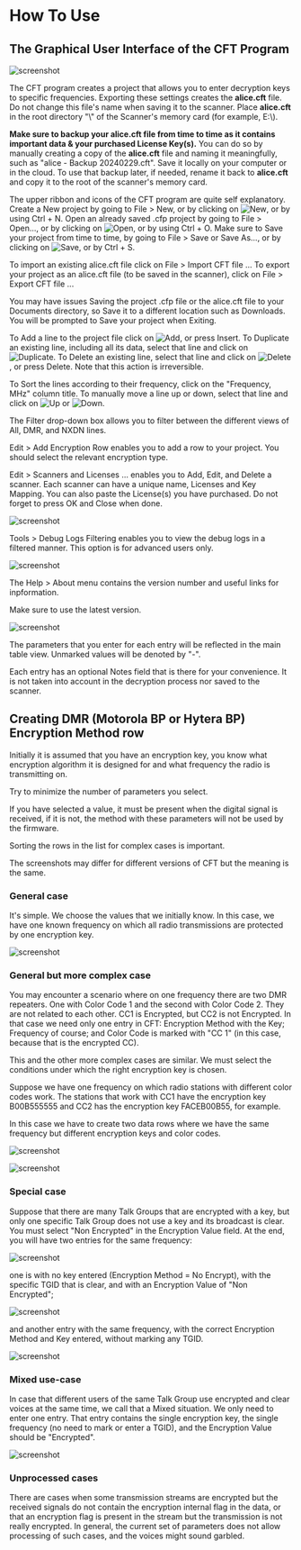 # How To Use

## The Graphical User Interface of the CFT Program

![screenshot](img/CFT2004Licensing.jpg)

The CFT program creates a project that allows you to enter decryption keys to specific frequencies. Exporting these settings creates the **alice.cft** file. Do not change this file's name when saving it to the scanner. Place **alice.cft** in the root directory "\\" of the Scanner's memory card (for example, E:\\).

**Make sure to backup your alice.cft file from time to time as it contains important data & your purchased License Key(s).** You can do so by manually creating a copy of the **alice.cft** file and naming it meaningfully, such as "alice - Backup 20240229.cft". Save it locally on your computer or in the cloud. To use that backup later, if needed, rename it back to **alice.cft** and copy it to the root of the scanner's memory card.

The upper ribbon and icons of the CFT program are quite self explanatory. 
Create a New project by going to File > New, or by clicking on ![New](img/new.png), or by using Ctrl + N.
Open an already saved .cfp project by going to File > Open..., or by clicking on ![Open](img/open.png), or by using Ctrl + O.
Make sure to Save your project from time to time, by going to File > Save or Save As..., or by clicking on ![Save](img/save.png), or by Ctrl + S.

To import an existing alice.cft file click on File > Import CFT file ...
To export your project as an alice.cft file (to be saved in the scanner), click on File > Export CFT file ...

You may have issues Saving the project .cfp file or the alice.cft file to your Documents directory, so Save it to a different location such as Downloads.
You will be prompted to Save your project when Exiting.

To Add a line to the project file click on ![Add](img/add.png), or press Insert.
To Duplicate an existing line, including all its data, select that line and click on ![Duplicate](img/duplicate.png).
To Delete an existing line, select that line and click on ![Delete](img/delete.png), or press Delete. Note that this action is irreversible.

To Sort the lines according to their frequency, click on the "Frequency, MHz" column title.
To manually move a line up or down, select that line and click on ![Up](img/up.png) or ![Down](img/down.png).

The Filter drop-down box allows you to filter between the different views of All, DMR, and NXDN lines.

Edit > Add Encryption Row enables you to add a row to your project. You should select the relevant encryption type.

Edit > Scanners and Licenses ... enables you to Add, Edit, and Delete a scanner. Each scanner can have a unique name, Licenses and Key Mapping. 
You can also paste the License(s) you have purchased. Do not forget to press OK and Close when done.

![screenshot](img/man4.png)

Tools > Debug Logs Filtering enables you to view the debug logs in a filtered manner. This option is for advanced users only.

![screenshot](img/man5.png)

The Help > About menu contains the version number and useful links for inpformation.

Make sure to use the latest version.

![screenshot](img/man6.png)

The parameters that you enter for each entry will be reflected in the main table view. Unmarked values will be denoted by "-".

Each entry has an optional Notes field that is there for your convenience. It is not taken into account in the decryption process nor saved to the scanner.


## Creating DMR (Motorola BP or Hytera BP) Encryption Method row

Initially it is assumed that you have an encryption key, you know what encryption algorithm it is designed for and what frequency the radio is transmitting on.

Try to minimize the number of parameters you select.

If you have selected a value, it must be present when the digital signal is received, if it is not, the method with these parameters will not be used by the firmware.

Sorting the rows in the list for complex cases is important.

The screenshots may differ for different versions of CFT but the meaning is the same.

### General case

It's simple. We choose the values that we initially know. In this case, we have one known frequency on which all radio transmissions are protected by one encryption key.

![screenshot](img/man0.png)

### General but more complex case

You may encounter a scenario where on one frequency there are two DMR repeaters. One with Color Code 1 and the second with Color Code 2. They are not related to each other. CC1 is Encrypted, but CC2 is not Encrypted. In that case we need only one entry in CFT:
Encryption Method with the Key; Frequency of course; and Color Code is marked with "CC 1" (in this case, because that is the encrypted CC).

This and the other more complex cases are similar. We must select the conditions under which the right encryption key is chosen.

Suppose we have one frequency on which radio stations with different color codes work. The stations that work with CC1 have the encryption key B00B555555 and CC2 has the encryption key FACEB00B55, for example. 

In this case we have to create two data rows where we have the same frequency but different encryption keys and color codes.

![screenshot](img/man1.png)

![screenshot](img/man2.png)

### Special case

Suppose that there are many Talk Groups that are encrypted with a key, but only one specific Talk Group does not use a key and its broadcast is clear. You must select "Non Encrypted" in the Encryption Value field. 
At the end, you will have two entries for the same frequency: 

![screenshot](img/man10.png)

one is with no key entered (Encryption Method = No Encrypt), with the specific TGID that is clear, and with an Encryption Value of "Non Encrypted"; 

![screenshot](img/man9.png)

and another entry with the same frequency, with the correct Encryption Method and Key entered, without marking any TGID.

![screenshot](img/man8.png)

### Mixed use-case

In case that different users of the same Talk Group use encrypted and clear voices at the same time, we call that a Mixed situation.
We only need to enter one entry. That entry contains the single encryption key, the single frequency (no need to mark or enter a TGID), and the Encryption Value should be "Encrypted".

![screenshot](img/man11.png)


### Unprocessed cases

There are cases when some transmission streams are encrypted but the received signals do not contain the encryption internal flag in the data, or that an encryption flag is present in the stream but the transmission is not really encrypted. In general, the current set of parameters does not allow processing of such cases, and the voices might sound garbled.

